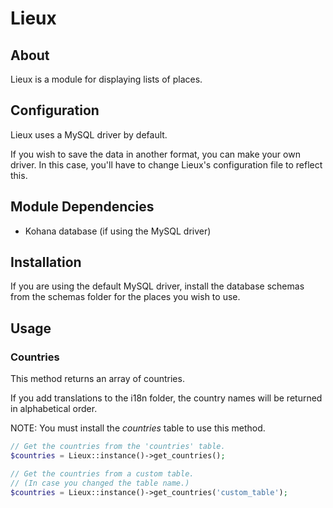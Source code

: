 # Lieux

## About

Lieux is a module for displaying lists of places.

## Configuration

Lieux uses a MySQL driver by default.

If you wish to save the data in another format, you can make your own driver. In this case, you'll have to change Lieux's configuration file to reflect this.

## Module Dependencies

 - Kohana database (if using the MySQL driver)

## Installation

If you are using the default MySQL driver, install the database schemas from the schemas folder for the places you wish to use.

## Usage

### Countries

This method returns an array of countries.

If you add translations to the i18n folder, the country names will be returned in alphabetical order.

NOTE: You must install the *countries* table to use this method.

```php
// Get the countries from the 'countries' table.
$countries = Lieux::instance()->get_countries();

// Get the countries from a custom table.
// (In case you changed the table name.)
$countries = Lieux::instance()->get_countries('custom_table');
```
